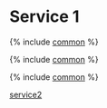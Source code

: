 # Service 1

{% include [common](../_includes/included.md) %}

{% include [common](./_includes/included.md) %}

{% include [common](../_pricing/included.md) %}

[service2](../service2/index.md)

